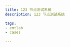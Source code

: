 ```yaml
---
title: 123 节点测试系统
description: 123 节点测试系统

tags:
- emtlab
- cases

---
```


<!-- import DocCardList from '@theme/DocCardList';

<DocCardList /> -->
